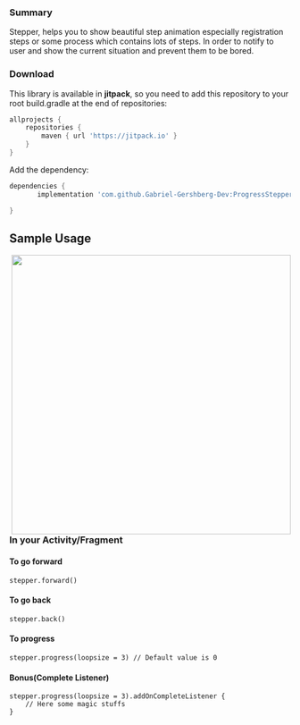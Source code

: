 ### Summary  
Stepper, helps you to show beautiful step animation especially registration steps or some process which contains lots of steps. In order to notify to user and show the current situation and prevent them to be bored.

### Download

This library is available in **jitpack**, so you need to add this repository to your root build.gradle at the end of repositories:
   
```groovy  
allprojects {
    repositories {
        maven { url 'https://jitpack.io' }
    }
}
```
Add the dependency:

```groovy 
dependencies {
  	   implementation 'com.github.Gabriel-Gershberg-Dev:ProgressStepperView:Tag'

}
``` 

## Sample Usage  

<img height="500" align="right" src="https://github.com/Gabriel-Gershberg-Dev/ProgressStepperView/assets/64218293/fd17f30f-6079-4c1b-908d-f2eac84f2767"></img>

### In your Activity/Fragment
#### To go forward
```
stepper.forward()
```
#### To go back
```
stepper.back()
```
#### To progress
```
stepper.progress(loopsize = 3) // Default value is 0
```




#### Bonus(Complete Listener)
```
stepper.progress(loopsize = 3).addOnCompleteListener {
    // Here some magic stuffs
}
```
